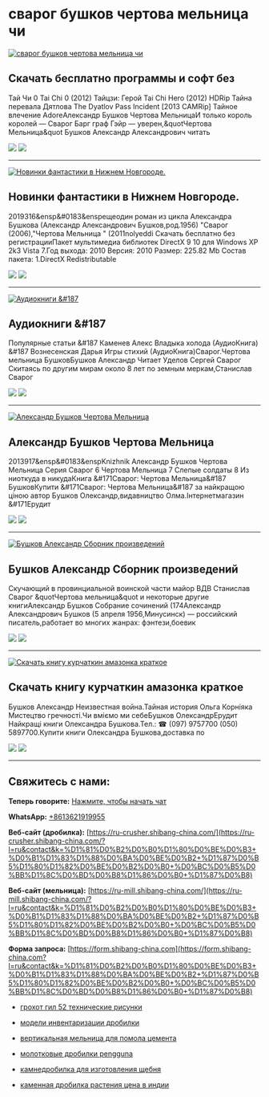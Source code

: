 # сварог бушков чертова мельница чи

<a href="https://swt.shibang-china.com/?n=lxq&l=ru&img&k=%D1%81%D0%B2%D0%B0%D1%80%D0%BE%D0%B3+%D0%B1%D1%83%D1%88%D0%BA%D0%BE%D0%B2+%D1%87%D0%B5%D1%80%D1%82%D0%BE%D0%B2%D0%B0+%D0%BC%D0%B5%D0%BB%D1%8C%D0%BD%D0%B8%D1%86%D0%B0+%D1%87%D0%B8" target="_blank">![сварог бушков чертова мельница чи](http://static.shibang-china.com/all-800x300/775.jpg)</a>

## Скачать бесплатно программы и софт без
Тай Чи 0 Tai Chi 0 (2012) Тайцзи: Герой Tai Chi Hero (2012) HDRip Тайна перевала Дятлова The Dyatlov Pass Incident [2013 CAMRip] Тайное влечение AdoreАлександр Бушков Чертова МельницаИ только король королей — Сварог Барг граф Гэйр — уверен,&quotЧертова Мельница&quot Бушков Александр Александрович читать


<a href="https://whatsapp.shibangsoft.com/WhatsApp.php" target="_blank" title="WhatsApp">![](http://static.shibang-china.com/icon/whatsapp.png)</a> <a href="https://swt.shibang-china.com/?n=lxq&l=ru&icon&k=%D1%81%D0%B2%D0%B0%D1%80%D0%BE%D0%B3+%D0%B1%D1%83%D1%88%D0%BA%D0%BE%D0%B2+%D1%87%D0%B5%D1%80%D1%82%D0%BE%D0%B2%D0%B0+%D0%BC%D0%B5%D0%BB%D1%8C%D0%BD%D0%B8%D1%86%D0%B0+%D1%87%D0%B8" target="_blank">![](http://static.shibang-china.com/icon/chat-ru.png)</a>

---

<a href="https://swt.shibang-china.com/?n=lxq&l=ru&img&k=%D1%81%D0%B2%D0%B0%D1%80%D0%BE%D0%B3+%D0%B1%D1%83%D1%88%D0%BA%D0%BE%D0%B2+%D1%87%D0%B5%D1%80%D1%82%D0%BE%D0%B2%D0%B0+%D0%BC%D0%B5%D0%BB%D1%8C%D0%BD%D0%B8%D1%86%D0%B0+%D1%87%D0%B8" target="_blank">![Новинки фантастики в Нижнем Новгороде.](http://static.shibang-china.com/all-800x300/705.jpg)</a>

## Новинки фантастики в Нижнем Новгороде.
2019316&ensp&#0183&enspещеодин роман из цикла Александра Бушкова (Александр Александрович Бушков,род.1956) "Сварог (2006),"Чертова Мельница " (2011nolyeddi Скачать бесплатно без регистрацииПакет мультимедиа библиотек DirectX 9 10 для Windows XP 2k3 Vista 7.Год выхода: 2010 Версия: 2010 Размер: 225.82 Mb Состав пакета: 1.DirectX Redistributable


<a href="https://whatsapp.shibangsoft.com/WhatsApp.php" target="_blank" title="WhatsApp">![](http://static.shibang-china.com/icon/whatsapp.png)</a> <a href="https://swt.shibang-china.com/?n=lxq&l=ru&icon&k=%D1%81%D0%B2%D0%B0%D1%80%D0%BE%D0%B3+%D0%B1%D1%83%D1%88%D0%BA%D0%BE%D0%B2+%D1%87%D0%B5%D1%80%D1%82%D0%BE%D0%B2%D0%B0+%D0%BC%D0%B5%D0%BB%D1%8C%D0%BD%D0%B8%D1%86%D0%B0+%D1%87%D0%B8" target="_blank">![](http://static.shibang-china.com/icon/chat-ru.png)</a>

---

<a href="https://swt.shibang-china.com/?n=lxq&l=ru&img&k=%D1%81%D0%B2%D0%B0%D1%80%D0%BE%D0%B3+%D0%B1%D1%83%D1%88%D0%BA%D0%BE%D0%B2+%D1%87%D0%B5%D1%80%D1%82%D0%BE%D0%B2%D0%B0+%D0%BC%D0%B5%D0%BB%D1%8C%D0%BD%D0%B8%D1%86%D0%B0+%D1%87%D0%B8" target="_blank">![Аудиокниги &#187](http://static.shibang-china.com/all-800x300/1000.jpg)</a>

## Аудиокниги &#187
Популярные статьи &#187 Каменев Алекс Владыка холода (АудиоКнига) &#187 Вознесенская Дарья Игры стихий (АудиоКнига)Сварог.Чертова мельница БушковБушков Александр Читает Уделов Сергей Сварог Скитаясь по другим мирам около 8 лет по земным меркам,Станислав Сварог


<a href="https://whatsapp.shibangsoft.com/WhatsApp.php" target="_blank" title="WhatsApp">![](http://static.shibang-china.com/icon/whatsapp.png)</a> <a href="https://swt.shibang-china.com/?n=lxq&l=ru&icon&k=%D1%81%D0%B2%D0%B0%D1%80%D0%BE%D0%B3+%D0%B1%D1%83%D1%88%D0%BA%D0%BE%D0%B2+%D1%87%D0%B5%D1%80%D1%82%D0%BE%D0%B2%D0%B0+%D0%BC%D0%B5%D0%BB%D1%8C%D0%BD%D0%B8%D1%86%D0%B0+%D1%87%D0%B8" target="_blank">![](http://static.shibang-china.com/icon/chat-ru.png)</a>

---

<a href="https://swt.shibang-china.com/?n=lxq&l=ru&img&k=%D1%81%D0%B2%D0%B0%D1%80%D0%BE%D0%B3+%D0%B1%D1%83%D1%88%D0%BA%D0%BE%D0%B2+%D1%87%D0%B5%D1%80%D1%82%D0%BE%D0%B2%D0%B0+%D0%BC%D0%B5%D0%BB%D1%8C%D0%BD%D0%B8%D1%86%D0%B0+%D1%87%D0%B8" target="_blank">![Александр Бушков Чертова Мельница](http://static.shibang-china.com/all-800x300/1520.jpg)</a>

## Александр Бушков Чертова Мельница
2013917&ensp&#0183&enspKnizhnik Александр Бушков Чертова Мельница Серия Сварог 6 Чертова Мельница 7 Слепые солдаты 8 Из ниоткуда в никудаКнига &#171Сварог: Чертова Мельница&#187 БушковКупити &#171Сварог: Чертова Мельница&#187 за найкращою ціною автор Бушков Олександр,видавництво Олма.Інтернетмагазин &#171Ерудит


<a href="https://whatsapp.shibangsoft.com/WhatsApp.php" target="_blank" title="WhatsApp">![](http://static.shibang-china.com/icon/whatsapp.png)</a> <a href="https://swt.shibang-china.com/?n=lxq&l=ru&icon&k=%D1%81%D0%B2%D0%B0%D1%80%D0%BE%D0%B3+%D0%B1%D1%83%D1%88%D0%BA%D0%BE%D0%B2+%D1%87%D0%B5%D1%80%D1%82%D0%BE%D0%B2%D0%B0+%D0%BC%D0%B5%D0%BB%D1%8C%D0%BD%D0%B8%D1%86%D0%B0+%D1%87%D0%B8" target="_blank">![](http://static.shibang-china.com/icon/chat-ru.png)</a>

---

<a href="https://swt.shibang-china.com/?n=lxq&l=ru&img&k=%D1%81%D0%B2%D0%B0%D1%80%D0%BE%D0%B3+%D0%B1%D1%83%D1%88%D0%BA%D0%BE%D0%B2+%D1%87%D0%B5%D1%80%D1%82%D0%BE%D0%B2%D0%B0+%D0%BC%D0%B5%D0%BB%D1%8C%D0%BD%D0%B8%D1%86%D0%B0+%D1%87%D0%B8" target="_blank">![Бушков Александр Сборник произведений](http://static.shibang-china.com/all-800x300/632.jpg)</a>

## Бушков Александр Сборник произведений
Скучающий в провинциальной воинской части майор ВДВ Станислав Сварог &quotЧертова мельница&quot и некоторые другие книгиАлександр Бушков Собрание сочинений (174Александр Александрович Бушков (5 апреля 1956,Минусинск) — российский писатель,работает во многих жанрах: фэнтези,боевик


<a href="https://whatsapp.shibangsoft.com/WhatsApp.php" target="_blank" title="WhatsApp">![](http://static.shibang-china.com/icon/whatsapp.png)</a> <a href="https://swt.shibang-china.com/?n=lxq&l=ru&icon&k=%D1%81%D0%B2%D0%B0%D1%80%D0%BE%D0%B3+%D0%B1%D1%83%D1%88%D0%BA%D0%BE%D0%B2+%D1%87%D0%B5%D1%80%D1%82%D0%BE%D0%B2%D0%B0+%D0%BC%D0%B5%D0%BB%D1%8C%D0%BD%D0%B8%D1%86%D0%B0+%D1%87%D0%B8" target="_blank">![](http://static.shibang-china.com/icon/chat-ru.png)</a>

---

<a href="https://swt.shibang-china.com/?n=lxq&l=ru&img&k=%D1%81%D0%B2%D0%B0%D1%80%D0%BE%D0%B3+%D0%B1%D1%83%D1%88%D0%BA%D0%BE%D0%B2+%D1%87%D0%B5%D1%80%D1%82%D0%BE%D0%B2%D0%B0+%D0%BC%D0%B5%D0%BB%D1%8C%D0%BD%D0%B8%D1%86%D0%B0+%D1%87%D0%B8" target="_blank">![Скачать книгу курчаткин амазонка краткое](http://static.shibang-china.com/all-800x300/422.jpg)</a>

## Скачать книгу курчаткин амазонка краткое
Бушков Александр Неизвестная война.Тайная история Ольга Корнiяка Мистецтво гречності.Чи вміємо ми себеБушков ОлександрЕрудит Найкращі книги Олександра Бушкова.Тел.: ☎ (097) 9757700 (050) 5897700.Купити книги Олександра Бушкова,доставка по


<a href="https://whatsapp.shibangsoft.com/WhatsApp.php" target="_blank" title="WhatsApp">![](http://static.shibang-china.com/icon/whatsapp.png)</a> <a href="https://swt.shibang-china.com/?l=ru&icon&k=%D1%81%D0%B2%D0%B0%D1%80%D0%BE%D0%B3+%D0%B1%D1%83%D1%88%D0%BA%D0%BE%D0%B2+%D1%87%D0%B5%D1%80%D1%82%D0%BE%D0%B2%D0%B0+%D0%BC%D0%B5%D0%BB%D1%8C%D0%BD%D0%B8%D1%86%D0%B0+%D1%87%D0%B8" target="_blank">![](http://static.shibang-china.com/icon/chat-ru.png)</a>

---
## Свяжитесь с нами:

**Теперь говорите:** [Нажмите, чтобы начать чат](https://swt.shibang-china.com?l=ru&contact&k=%D1%81%D0%B2%D0%B0%D1%80%D0%BE%D0%B3+%D0%B1%D1%83%D1%88%D0%BA%D0%BE%D0%B2+%D1%87%D0%B5%D1%80%D1%82%D0%BE%D0%B2%D0%B0+%D0%BC%D0%B5%D0%BB%D1%8C%D0%BD%D0%B8%D1%86%D0%B0+%D1%87%D0%B8)

**WhatsApp:**  [+8613621919955](https://whatsapp.shibangsoft.com/WhatsApp.php)

**Веб-сайт (дробилка):** [https://ru-crusher.shibang-china.com/](https://ru-crusher.shibang-china.com/?l=ru&contact&k=%D1%81%D0%B2%D0%B0%D1%80%D0%BE%D0%B3+%D0%B1%D1%83%D1%88%D0%BA%D0%BE%D0%B2+%D1%87%D0%B5%D1%80%D1%82%D0%BE%D0%B2%D0%B0+%D0%BC%D0%B5%D0%BB%D1%8C%D0%BD%D0%B8%D1%86%D0%B0+%D1%87%D0%B8)

**Веб-сайт (мельница):** [https://ru-mill.shibang-china.com/](https://ru-mill.shibang-china.com/?l=ru&contact&k=%D1%81%D0%B2%D0%B0%D1%80%D0%BE%D0%B3+%D0%B1%D1%83%D1%88%D0%BA%D0%BE%D0%B2+%D1%87%D0%B5%D1%80%D1%82%D0%BE%D0%B2%D0%B0+%D0%BC%D0%B5%D0%BB%D1%8C%D0%BD%D0%B8%D1%86%D0%B0+%D1%87%D0%B8)

**Форма запроса:** [https://form.shibang-china.com](https://form.shibang-china.com?l=ru&contact&k=%D1%81%D0%B2%D0%B0%D1%80%D0%BE%D0%B3+%D0%B1%D1%83%D1%88%D0%BA%D0%BE%D0%B2+%D1%87%D0%B5%D1%80%D1%82%D0%BE%D0%B2%D0%B0+%D0%BC%D0%B5%D0%BB%D1%8C%D0%BD%D0%B8%D1%86%D0%B0+%D1%87%D0%B8)

* [грохот гил 52 технические рисунки](../52/%D0%B3%D1%80%D0%BE%D1%85%D0%BE%D1%82%20%D0%B3%D0%B8%D0%BB%2052%20%D1%82%D0%B5%D1%85%D0%BD%D0%B8%D1%87%D0%B5%D1%81%D0%BA%D0%B8%D0%B5%20%D1%80%D0%B8%D1%81%D1%83%D0%BD%D0%BA%D0%B8.md)

* [модели инвентаризации дробилки](../56/%D0%BC%D0%BE%D0%B4%D0%B5%D0%BB%D0%B8%20%D0%B8%D0%BD%D0%B2%D0%B5%D0%BD%D1%82%D0%B0%D1%80%D0%B8%D0%B7%D0%B0%D1%86%D0%B8%D0%B8%20%D0%B4%D1%80%D0%BE%D0%B1%D0%B8%D0%BB%D0%BA%D0%B8.md)

* [вертикальная мельница для помола цемента](../59/%D0%B2%D0%B5%D1%80%D1%82%D0%B8%D0%BA%D0%B0%D0%BB%D1%8C%D0%BD%D0%B0%D1%8F%20%D0%BC%D0%B5%D0%BB%D1%8C%D0%BD%D0%B8%D1%86%D0%B0%20%D0%B4%D0%BB%D1%8F%20%D0%BF%D0%BE%D0%BC%D0%BE%D0%BB%D0%B0%20%D1%86%D0%B5%D0%BC%D0%B5%D0%BD%D1%82%D0%B0.md)

* [молотковые дробилки pengguna](../58/%D0%BC%D0%BE%D0%BB%D0%BE%D1%82%D0%BA%D0%BE%D0%B2%D1%8B%D0%B5%20%D0%B4%D1%80%D0%BE%D0%B1%D0%B8%D0%BB%D0%BA%D0%B8%20pengguna.md)

* [камнедробилка для изготовления щебня](../56/%D0%BA%D0%B0%D0%BC%D0%BD%D0%B5%D0%B4%D1%80%D0%BE%D0%B1%D0%B8%D0%BB%D0%BA%D0%B0%20%D0%B4%D0%BB%D1%8F%20%D0%B8%D0%B7%D0%B3%D0%BE%D1%82%D0%BE%D0%B2%D0%BB%D0%B5%D0%BD%D0%B8%D1%8F%20%D1%89%D0%B5%D0%B1%D0%BD%D1%8F.md)

* [каменная дробилка растения цена в индии](../53/%D0%BA%D0%B0%D0%BC%D0%B5%D0%BD%D0%BD%D0%B0%D1%8F%20%D0%B4%D1%80%D0%BE%D0%B1%D0%B8%D0%BB%D0%BA%D0%B0%20%D1%80%D0%B0%D1%81%D1%82%D0%B5%D0%BD%D0%B8%D1%8F%20%D1%86%D0%B5%D0%BD%D0%B0%20%D0%B2%20%D0%B8%D0%BD%D0%B4%D0%B8%D0%B8.md)
